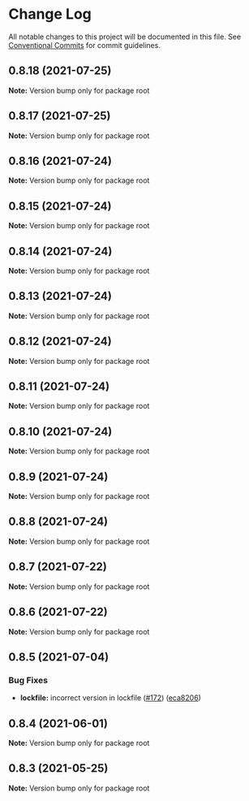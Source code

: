 # Change Log

All notable changes to this project will be documented in this file.
See [Conventional Commits](https://conventionalcommits.org) for commit guidelines.

## 0.8.18 (2021-07-25)

**Note:** Version bump only for package root





## 0.8.17 (2021-07-25)

**Note:** Version bump only for package root





## 0.8.16 (2021-07-24)

**Note:** Version bump only for package root





## 0.8.15 (2021-07-24)

**Note:** Version bump only for package root





## 0.8.14 (2021-07-24)

**Note:** Version bump only for package root





## 0.8.13 (2021-07-24)

**Note:** Version bump only for package root





## 0.8.12 (2021-07-24)

**Note:** Version bump only for package root





## 0.8.11 (2021-07-24)

**Note:** Version bump only for package root





## 0.8.10 (2021-07-24)

**Note:** Version bump only for package root





## 0.8.9 (2021-07-24)

**Note:** Version bump only for package root





## 0.8.8 (2021-07-24)

**Note:** Version bump only for package root





## 0.8.7 (2021-07-22)

**Note:** Version bump only for package root





## 0.8.6 (2021-07-22)

**Note:** Version bump only for package root





## 0.8.5 (2021-07-04)


### Bug Fixes

* **lockfile:** incorrect version in lockfile ([#172](https://github.com/rafterjs/rafter/issues/172)) ([eca8206](https://github.com/rafterjs/rafter/commit/eca820680574c45714a5cf56560b5f41a1553fa1))





## 0.8.4 (2021-06-01)

**Note:** Version bump only for package root

## 0.8.3 (2021-05-25)

**Note:** Version bump only for package root
